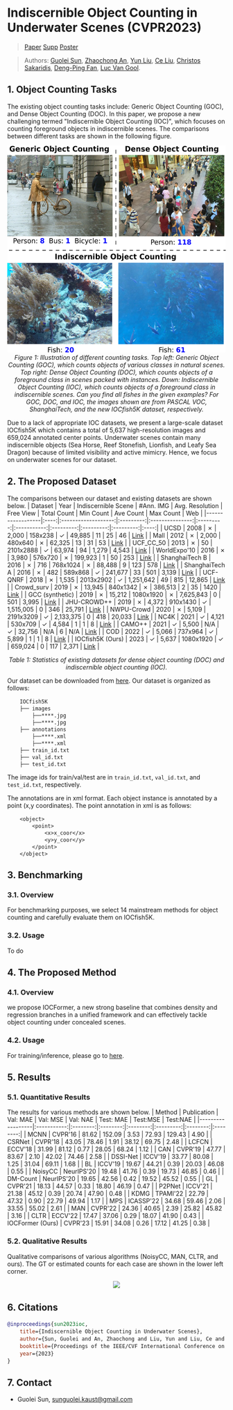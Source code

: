 # Indiscernible Object Counting in Underwater Scenes (CVPR2023)
> [Paper](https://arxiv.org/abs/2304.11677) [Supp](https://openaccess.thecvf.com/content/CVPR2023/supplemental/Sun_Indiscernible_Object_Counting_CVPR_2023_supplemental.pdf) [Poster](https://docs.google.com/presentation/d/1Fj_lPBqFkZLkmaRHIIWIk-9gi7x0eKUh/edit?usp=sharing&ouid=109860074576125304916&rtpof=true&sd=true)

> Authors:
> [Guolei Sun](https://guoleisun.github.io/), 
> [Zhaochong An](https://1170801121.github.io/), 
> [Yun Liu](https://yun-liu.github.io/), 
> [Ce Liu](https://vision.ee.ethz.ch/people-details.MjYzNDA1.TGlzdC8zMjg5LC0xOTcxNDY1MTc4.html), 
> [Christos Sakaridis](https://people.ee.ethz.ch/~csakarid/), 
> [Deng-Ping Fan](https://dengpingfan.github.io/),
> [Luc Van Gool](https://ee.ethz.ch/the-department/faculty/professors/person-detail.OTAyMzM=.TGlzdC80MTEsMTA1ODA0MjU5.html).

## 1. Object Counting Tasks
The existing object counting tasks include: Generic Object Counting (GOC), and Dense Object Counting (DOC). In this paper, we propose a new challenging termed "Indiscernible Object Counting (IOC)", which focuses on counting foreground objects in indiscernible scenes. The comparisons between different tasks are shown in the following figure.
<p align="center">
    <img src="./figs/intro_new.png" width="520" height="475"/> <br />
    <em> 
    Figure 1: Illustration of different counting tasks. Top left: Generic Object Counting (GOC), which counts objects of various classes in natural scenes. Top right: Dense Object Counting (DOC), which counts objects of a foreground class in scenes packed with instances. Down: Indiscernible Object Counting (IOC), which counts objects of a foreground class in indiscernible scenes. Can you find all fishes in the given examples? For GOC, DOC, and IOC, the images shown are from PASCAL VOC, ShanghaiTech, and the new IOCfish5K dataset, respectively.
    </em>
</p>

Due to a lack of appropriate IOC datasets, we present a large-scale dataset IOCfish5K which contains a total of 5,637 high-resolution images and 659,024 annotated center points. Underwater scenes contain many indiscernible objects (Sea Horse, Reef Stonefish, Lionfish, and Leafy Sea Dragon) because of limited visibility and active mimicry. Hence, we focus on underwater scenes for our dataset. 

## 2. The Proposed Dataset
The comparisons between our dataset and existing datasets are shown below.
| Dataset          | Year | Indiscernible Scene | #Ann. IMG | Avg. Resolution | Free View | Total Count | Min Count | Ave Count | Max Count |  Web |
|------------------|:----:|:-------------------:|:---------:|:---------------:|:---------:|:-----------:|:---------:|:---------:|:---------:|:----:|
| UCSD             | 2008 |      &cross;        |   2,000   |     158x238     |  &check;  |    49,885   |     11    |     25    |     46    | [Link](http://www.svcl.ucsd.edu/projects/peoplecnt/) |
| Mall             | 2012 |      &cross;        |   2,000   |     480x640     |  &cross;  |    62,325   |     13    |     31    |     53    | [Link](http://personal.ie.cuhk.edu.hk/~ccloy/downloads_mall_dataset.html) |
| UCF_CC_50        | 2013 |      &cross;        |     50    |    2101x2888    |  &check;  |    63,974   |     94    |   1,279   |   4,543   | [Link](http://crcv.ucf.edu/data/ucf-cc-50/) |
| WorldExpo'10     | 2016 |      &cross;        |   3,980   |     576x720     |  &cross;  |   199,923   |     1     |     50    |    253    | [Link](http://www.ee.cuhk.edu.hk/~xgwang/expo.html) |
| ShanghaiTech B   | 2016 |      &cross;        |    716    |     768x1024    |  &cross;  |    88,488   |     9     |    123    |    578    | [Link](https://github.com/desenzhou/ShanghaiTechDataset) |
| ShanghaiTech A   | 2016 |      &cross;        |    482    |     589x868     |  &check;  |   241,677   |     33    |    501    |   3,139   | [Link](https://github.com/desenzhou/ShanghaiTechDataset) |
| UCF-QNRF         | 2018 |      &cross;        |   1,535   |    2013x2902    |  &check;  |  1,251,642  |     49    |    815    |   12,865  | [Link](https://www.crcv.ucf.edu/data/ucf-qnrf/) |
| Crowd_surv       | 2019 |      &cross;        |   13,945  |     840x1342    |  &cross;  |   386,513   |     2     |     35    |    1420   | [Link](https://ai.baidu.com/broad/introduction) |
| GCC (synthetic)  | 2019 |      &cross;        |   15,212  |    1080x1920    |  &cross;  |  7,625,843  |     0     |    501    |   3,995   | [Link](https://mailnwpueducn-my.sharepoint.com/:f:/g/personal/gjy3035_mail_nwpu_edu_cn/Eo4L82dALJFDvUdy8rBm6B0BuQk6n5akJaN1WUF1BAeKUA?e=ge2cRg) |
| JHU-CROWD++      | 2019 |      &cross;        |   4,372   |     910x1430    |  &check;  |  1,515,005  |     0     |    346    |   25,791  | [Link](http://www.crowd-counting.com/) |
| NWPU-Crowd       | 2020 |      &cross;        |   5,109   |    2191x3209    |  &check;  |  2,133,375  |     0     |    418    |   20,033  | [Link](https://gjy3035.github.io/NWPU-Crowd-Sample-Code/) |
| NC4K             | 2021 |      &check;        |   4,121   |     530x709     |  &check;  |    4,584    |     1     |     1     |     8     | [Link](https://github.com/JingZhang617/COD-Rank-Localize-and-Segment) |
| CAMO++           | 2021 |      &check;        |   5,500   |       N/A       |  &check;  |    32,756   |    N/A    |     6     |    N/A    | [Link](https://sites.google.com/view/ltnghia/research/camo_plus_plus) |
| COD              | 2022 |      &check;        |   5,066   |     737x964     |  &check;  |    5,899    |     1     |     1     |     8     | [Link](https://github.com/DengPingFan/SINet) |
| IOCfish5K (Ours) | 2023 |      &check;        |   5,637   |    1080x1920    |  &check;  |   659,024   |     0     |    117    |   2,371   | [Link](https://github.com/GuoleiSun/Indiscernible-Object-Counting) |
<p align="center">
<!--     <img src="./figs/datasets.png"/> <br /> -->
    <em> 
    Table 1: Statistics of existing datasets for dense object counting (DOC) and indiscernible object counting (IOC).
    </em>
</p>

Our dataset can be downloaded from [here](https://drive.google.com/file/d/1ETY_AdJB9azzja6L9URN58KtL4OH98SL/view?usp=sharing). Our dataset is organized as follows:
```
    IOCfish5K
    ├── images
        ├──****.jpg
        ├──****.jpg
    ├── annotations
        ├──****.xml
        ├──****.xml
    ├── train_id.txt
    ├── val_id.txt
    ├── test_id.txt
```
The image ids for train/val/test are in ```train_id.txt```, ```val_id.txt```, and ```test_id.txt```, respectively.
  
The annotations are in xml format. Each object instance is annotated by a point (x,y coordinates). The point annotation in xml is as follows:
```
    <object>
        <point>
            <x>x_coor</x>
            <y>y_coor</y>
        </point>
    </object>
```

## 3. Benchmarking

### 3.1. Overview
For benchmarking purposes, we select 14 mainstream methods for object counting and carefully evaluate them on IOCfish5K.

### 3.2. Usage
To do

## 4. The Proposed Method

### 4.1. Overview
we propose IOCFormer, a new strong baseline that combines density and regression branches in a unified framework and can effectively tackle object counting under concealed scenes.

### 4.2. Usage
For training/inference, please go to [here]().

## 5. Results

### 5.1. Quantitative Results
The results for various methods are shown below.
| Method           | Publication | Val: MAE | Val: MSE | Val: NAE | Test: MAE | Test:MSE | Test:NAE |
|------------------|:-----------:|:--------:|:--------:|:--------:|:---------:|:--------:|:--------:|
| MCNN             |   CVPR'16   |   81.62  |  152.09  |   3.53   |   72.93   |  129.43  |   4.90   |
| CSRNet           |   CVPR'18   |   43.05  |   78.46  |   1.91   |   38.12   |   69.75  |   2.48   |
| LCFCN            |   ECCV'18   |   31.99  |   81.12  |   0.77   |   28.05   |   68.24  |   1.12   |
| CAN              |   CVPR'19   |   47.77  |   83.67  |   2.10   |   42.02   |   74.46  |   2.58   |
| DSSI-Net         |   ICCV'19   |   33.77  |   80.08  |   1.25   |   31.04   |   69.11  |   1.68   |
| BL               |   ICCV'19   |   19.67  |   44.21  |   0.39   |   20.03   |   46.08  |   0.55   |
| NoisyCC          |  NeurIPS'20 |   19.48  |   41.76  |   0.39   |   19.73   |   46.85  |   0.46   |
| DM-Count         |  NeurIPS'20 |   19.65  |   42.56  |   0.42   |   19.52   |   45.52  |   0.55   |
| GL               |   CVPR'21   |   18.13  |   44.57  |   0.33   |   18.80   |   46.19  |   0.47   |
| P2PNet           |   ICCV'21   |   21.38  |   45.12  |   0.39   |   20.74   |   47.90  |   0.48   |
| KDMG             |   TPAMI'22  |   22.79  |   47.32  |   0.90   |   22.79   |   49.94  |   1.17   |
| MPS              |  ICASSP'22  |   34.68  |   59.46  |   2.06   |   33.55   |   55.02  |   2.61   |
| MAN              |   CVPR'22   |   24.36  |   40.65  |   2.39   |   25.82   |   45.82  |   3.16   |
| CLTR             |   ECCV'22   |   17.47  |   37.06  |   0.29   |   18.07   |   41.90  |   0.43   |
| IOCFormer (Ours) |   CVPR'23   |   15.91  |   34.08  |   0.26   |   17.12   |   41.25  |   0.38   |

### 5.2. Qualitative Results
Qualitative comparisons of various algorithms (NoisyCC, MAN, CLTR, and ours). The GT or estimated counts for each case are shown in the lower left corner.
<p align="center">
    <img src="./figs/qual_res.png" /> <br />
</p>

## 6. Citations
```bibtex
@inproceedings{sun2023ioc,
    title={Indiscernible Object Counting in Underwater Scenes},
    author={Sun, Guolei and An, Zhaochong and Liu, Yun and Liu, Ce and Sakaridis, Christos and Fan, Deng-Ping and Van Gool, Luc},
    booktitle={Proceedings of the IEEE/CVF International Conference on Computer Vision and Patern Recognition (CVPR)},
    year={2023}
}
```
## 7. Contact
- Guolei Sun, sunguolei.kaust@gmail.com
